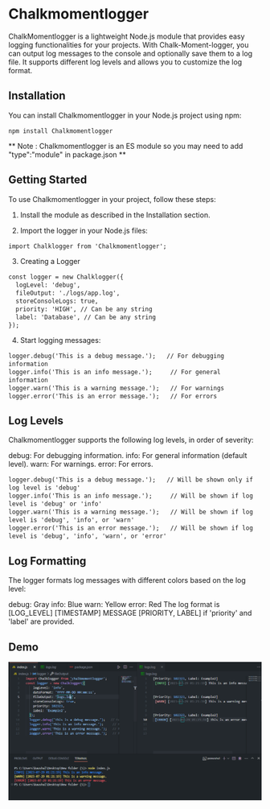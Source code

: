 # Chalkmomentlogger

ChalkMomentlogger is a lightweight Node.js module that provides easy logging functionalities for your projects. With Chalk-Moment-logger, you can output log messages to the console and optionally save them to a log file. It supports different log levels and allows you to customize the log format.

## Installation

You can install Chalkmomentlogger in your Node.js project using npm:

```
npm install Chalkmomentlogger
```

** Note : Chalkmomentlogger is an ES module so you may need to add "type":"module" in package.json **

## Getting Started

To use Chalkmomentlogger in your project, follow these steps:

1. Install the module as described in the Installation section.

2. Import the logger in your Node.js files:
```
import Chalklogger from 'Chalkmomentlogger';
```
3. Creating a Logger
```
const logger = new Chalklogger({
  logLevel: 'debug',
  fileOutput: './logs/app.log',
  storeConsoleLogs: true,
  priority: 'HIGH', // Can be any string
  label: 'Database', // Can be any string
});
```

4. Start logging messages:
```
logger.debug('This is a debug message.');   // For debugging information
logger.info('This is an info message.');     // For general information
logger.warn('This is a warning message.');   // For warnings
logger.error('This is an error message.');   // For errors
```
## Log Levels

Chalkmomentlogger supports the following log levels, in order of severity:

debug: For debugging information.
info: For general information (default level).
warn: For warnings.
error: For errors.

```
logger.debug('This is a debug message.');   // Will be shown only if log level is 'debug'
logger.info('This is an info message.');     // Will be shown if log level is 'debug' or 'info'
logger.warn('This is a warning message.');   // Will be shown if log level is 'debug', 'info', or 'warn'
logger.error('This is an error message.');   // Will be shown if log level is 'debug', 'info', 'warn', or 'error'
```
## Log Formatting
The logger formats log messages with different colors based on the log level:

debug: Gray
info: Blue
warn: Yellow
error: Red
The log format is [LOG_LEVEL] [TIMESTAMP] MESSAGE [PRIORITY, LABEL] if 'priority' and 'label' are provided.

## Demo
![demo](demo.png)


